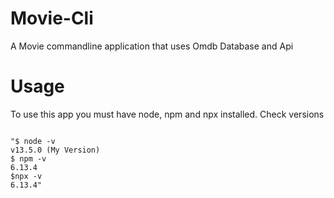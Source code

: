 # Movie-Cli

A Movie commandline application that uses Omdb Database and Api

# Usage

To use this app you must have node, npm and npx installed. Check versions

<code>
"$ node -v
v13.5.0 (My Version)
$ npm -v
6.13.4
$npx -v
6.13.4"
</code>